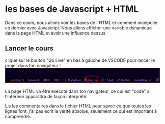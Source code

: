 # les bases de Javascript + HTML

Dans ce cours, nous allons voir les bases de l'HTML et comment manipuler ce dernier avec Javascript.
Nous allons afficher une variable dynamique dans la page HTML et avoir une influence dessus.

## Lancer le cours

clique sur le bouton "Go Live" en bas à gauche de VSCODE pour lancer le projet dans ton navigateur !
![alt text](image.png)

La page HTML va être exécuté dans ton navigateur, ce qui est "codé" à l'intérieur apparaîtra de façon interprété.

Lis les commentaires dans le fichier HTML pour savoir ce que toutes les lignes font, j'ai pas écrit la vérité absolue, seulement
ce qui est important à comprendre.